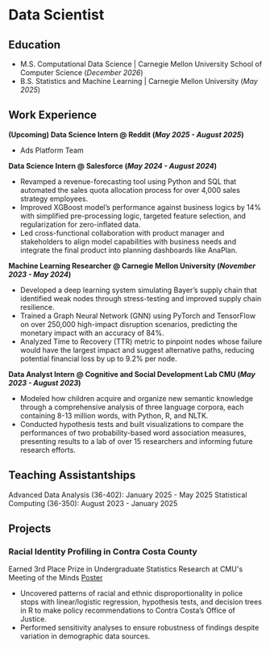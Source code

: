 # Data Scientist 


## Education							       		
- M.S. Computational Data Science	| Carnegie Mellon University School of Computer Science (_December 2026_)	 			        		
- B.S. Statistics and Machine Learning | Carnegie Mellon University (_May 2025_)

## Work Experience
**(Upcoming) Data Science Intern @ Reddit (_May 2025 - August 2025_)**
- Ads Platform Team
  
**Data Science Intern @ Salesforce (_May 2024 - August 2024_)**
- Revamped a revenue-forecasting tool using Python and SQL that automated the sales quota allocation process for over 4,000 sales strategy employees. 
- Improved XGBoost model’s performance against business logics by 14% with simplified pre-processing logic, targeted feature selection, and regularization for zero-inflated data.
- Led cross-functional collaboration with product manager and stakeholders to align model capabilities with business needs and integrate the final product into planning dashboards like AnaPlan. 

**Machine Learning Researcher @ Carnegie Mellon University (_November 2023 - May 2024_)**
- Developed a deep learning system simulating Bayer’s supply chain that identified weak nodes through stress-testing and improved supply chain resilience. 
- Trained a Graph Neural Network (GNN) using PyTorch and TensorFlow on over 250,000 high-impact disruption scenarios, predicting the monetary impact with an accuracy of 84%.  
- Analyzed Time to Recovery (TTR) metric to pinpoint nodes whose failure would have the largest impact and suggest alternative paths, reducing potential financial loss by up to 9.2% per node.

  
**Data Analyst Intern @ Cognitive and Social Development Lab CMU (_May 2023 - August 2023_)**
- Modeled how children acquire and organize new semantic knowledge through a comprehensive analysis of three language corpora, each containing 8-13 million words, with Python, R, and NLTK.
- Conducted hypothesis tests and built visualizations to compare the performances of two probability-based word association measures, presenting results to a lab of over 15 researchers and informing future research efforts.

## Teaching Assistantships 

Advanced Data Analysis (36-402): January 2025 - May 2025
Statistical Computing (36-350): August 2023 - January 2025 


## Projects
### Racial Identity Profiling in Contra Costa County
Earned 3rd Place Prize in Undergraduate Statistics Research at CMU's Meeting of the Minds
[Poster](https://www.stat.cmu.edu/capstoneresearch/spring2024/490files/poster2.pdf)

- Uncovered patterns of racial and ethnic disproportionality in police stops with linear/logistic regression, hypothesis tests, and decision trees in R to make policy recommendations to Contra Costa’s Office of Justice. 
- Performed sensitivity analyses to ensure robustness of findings despite variation in demographic data sources.




